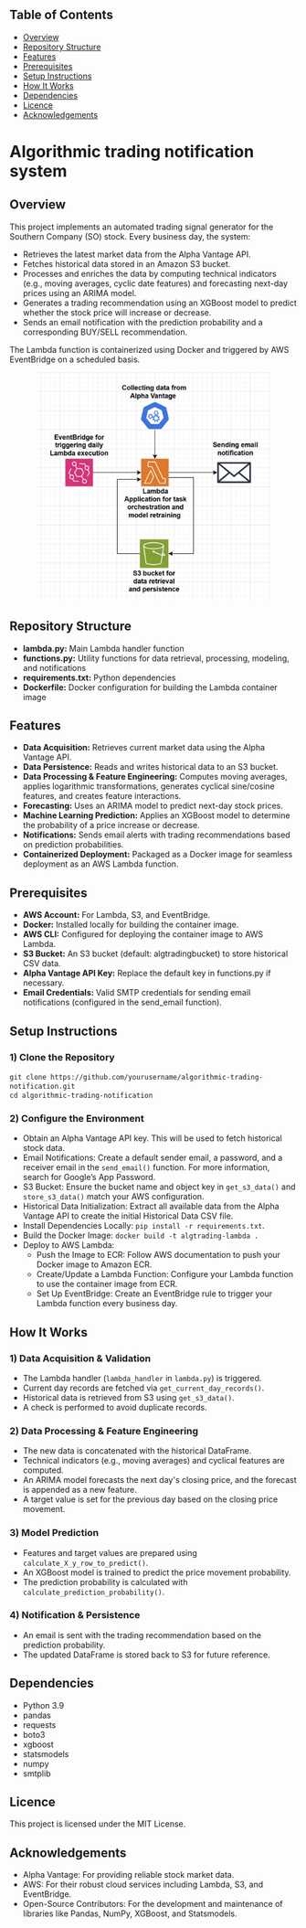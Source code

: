 <h2>Table of Contents</h2>
<ul>
  <li><a href="#overview">Overview</a></li>
  <li><a href="#repository-structure">Repository Structure</a></li>
  <li><a href="#features">Features</a></li>
  <li><a href="#prerequisites">Prerequisites</a></li>
  <li><a href="#setup-instructions">Setup Instructions</a></li>
  <li><a href="#how-it-works">How It Works</a></li>
  <li><a href="#dependencies">Dependencies</a></li>
  <li><a href="#licence">Licence</a></li>
  <li><a href="#acknowledgements">Acknowledgements</a></li>
</ul>

<h1>Algorithmic trading notification system</h1> 

<h2>Overview</h2>
<p>This project implements an automated trading signal generator for the Southern Company (SO) stock. Every business day, the system:</p>
<ul>
  <li>Retrieves the latest market data from the Alpha Vantage API.</li>
  <li>Fetches historical data stored in an Amazon S3 bucket.</li>
  <li>Processes and enriches the data by computing technical indicators (e.g., moving averages, cyclic date features) and forecasting next-day prices using an ARIMA model.</li>
  <li>Generates a trading recommendation using an XGBoost model to predict whether the stock price will increase or decrease.</li>
  <li>Sends an email notification with the prediction probability and a corresponding BUY/SELL recommendation.</li>
</ul>
<p>The Lambda function is containerized using Docker and triggered by AWS EventBridge on a scheduled basis.</p>

<p align="center">
 <img src="architecture4.png" height="400">
</p>

<h2>Repository Structure</h2>
<ul>
  <li><strong>lambda.py:</strong> Main Lambda handler function</li>
  <li><strong>functions.py:</strong> Utility functions for data retrieval, processing, modeling, and notifications</li>
  <li><strong>requirements.txt:</strong> Python dependencies</li>
  <li><strong>Dockerfile:</strong> Docker configuration for building the Lambda container image</li>
</ul>

<h2>Features</h2>
<ul>
  <li><strong>Data Acquisition:</strong> Retrieves current market data using the Alpha Vantage API.</li>
  <li><strong>Data Persistence:</strong> Reads and writes historical data to an S3 bucket.</li>
  <li><strong>Data Processing & Feature Engineering:</strong> Computes moving averages, applies logarithmic transformations, generates cyclical sine/cosine features, and creates feature interactions.</li>
  <li><strong>Forecasting:</strong> Uses an ARIMA model to predict next-day stock prices.</li>
  <li><strong>Machine Learning Prediction:</strong> Applies an XGBoost model to determine the probability of a price increase or decrease.</li>
  <li><strong>Notifications:</strong> Sends email alerts with trading recommendations based on prediction probabilities.</li>
  <li><strong>Containerized Deployment:</strong> Packaged as a Docker image for seamless deployment as an AWS Lambda function.</li>
</ul>

<h2>Prerequisites</h2>
<ul>
  <li><strong>AWS Account:</strong> For Lambda, S3, and EventBridge.</li>
  <li><strong>Docker:</strong> Installed locally for building the container image.</li>
  <li><strong>AWS CLI:</strong> Configured for deploying the container image to AWS Lambda.</li>
  <li><strong>S3 Bucket:</strong> An S3 bucket (default: algtradingbucket) to store historical CSV data.</li>
  <li><strong>Alpha Vantage API Key:</strong> Replace the default key in functions.py if necessary.</li>
  <li><strong>Email Credentials:</strong> Valid SMTP credentials for sending email notifications (configured in the send_email function).</li>
</ul>

<h2>Setup Instructions</h2>
<h3>1) Clone the Repository</h3>
<pre><code>git clone https://github.com/yourusername/algorithmic-trading-notification.git
cd algorithmic-trading-notification</code></pre>

<h3>2) Configure the Environment</h3>
<ul>
  <li>Obtain an Alpha Vantage API key. This will be used to fetch historical stock data.</li>
  <li>Email Notifications: Create a default sender email, a password, and a receiver email in the <code>send_email()</code> function. For more information, search for Google’s App Password.</li>
  <li>S3 Bucket: Ensure the bucket name and object key in <code>get_s3_data()</code> and <code>store_s3_data()</code> match your AWS configuration.</li>
  <li>Historical Data Initialization: Extract all available data from the Alpha Vantage API to create the initial Historical Data CSV file.</li>
  <li>Install Dependencies Locally: <code>pip install -r requirements.txt</code>.</li>
  <li>Build the Docker Image: <code>docker build -t algtrading-lambda .</code></li>
  <li>Deploy to AWS Lambda:
    <ul>
      <li>Push the Image to ECR: Follow AWS documentation to push your Docker image to Amazon ECR.</li>
      <li>Create/Update a Lambda Function: Configure your Lambda function to use the container image from ECR.</li>
      <li>Set Up EventBridge: Create an EventBridge rule to trigger your Lambda function every business day.</li>
    </ul>
  </li>
</ul>

<h2>How It Works</h2>
<h3>1) Data Acquisition & Validation</h3>
<ul>
  <li>The Lambda handler (<code>lambda_handler</code> in <code>lambda.py</code>) is triggered.</li>
  <li>Current day records are fetched via <code>get_current_day_records()</code>.</li>
  <li>Historical data is retrieved from S3 using <code>get_s3_data()</code>.</li>
  <li>A check is performed to avoid duplicate records.</li>
</ul>

<h3>2) Data Processing & Feature Engineering</h3>
<ul>
  <li>The new data is concatenated with the historical DataFrame.</li>
  <li>Technical indicators (e.g., moving averages) and cyclical features are computed.</li>
  <li>An ARIMA model forecasts the next day's closing price, and the forecast is appended as a new feature.</li>
  <li>A target value is set for the previous day based on the closing price movement.</li>
</ul>

<h3>3) Model Prediction</h3>
<ul>
  <li>Features and target values are prepared using <code>calculate_X_y_row_to_predict()</code>.</li>
  <li>An XGBoost model is trained to predict the price movement probability.</li>
  <li>The prediction probability is calculated with <code>calculate_prediction_probability()</code>.</li>
</ul>

<h3>4) Notification & Persistence</h3>
<ul>
  <li>An email is sent with the trading recommendation based on the prediction probability.</li>
  <li>The updated DataFrame is stored back to S3 for future reference.</li>
</ul>

<h2>Dependencies</h2>
<ul>
  <li>Python 3.9</li>
  <li>pandas</li>
  <li>requests</li>
  <li>boto3</li>
  <li>xgboost</li>
  <li>statsmodels</li>
  <li>numpy</li>
  <li>smtplib</li>
</ul>

<h2>Licence</h2>
<p>This project is licensed under the MIT License.</p>

<h2>Acknowledgements</h2>
<ul>
  <li>Alpha Vantage: For providing reliable stock market data.</li>
  <li>AWS: For their robust cloud services including Lambda, S3, and EventBridge.</li>
  <li>Open-Source Contributors: For the development and maintenance of libraries like Pandas, NumPy, XGBoost, and Statsmodels.</li>
</ul>
